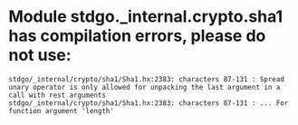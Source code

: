 # Module stdgo._internal.crypto.sha1 has compilation errors, please do not use:
```
stdgo/_internal/crypto/sha1/Sha1.hx:2383: characters 87-131 : Spread unary operator is only allowed for unpacking the last argument in a call with rest arguments
stdgo/_internal/crypto/sha1/Sha1.hx:2383: characters 87-131 : ... For function argument 'length'

```

